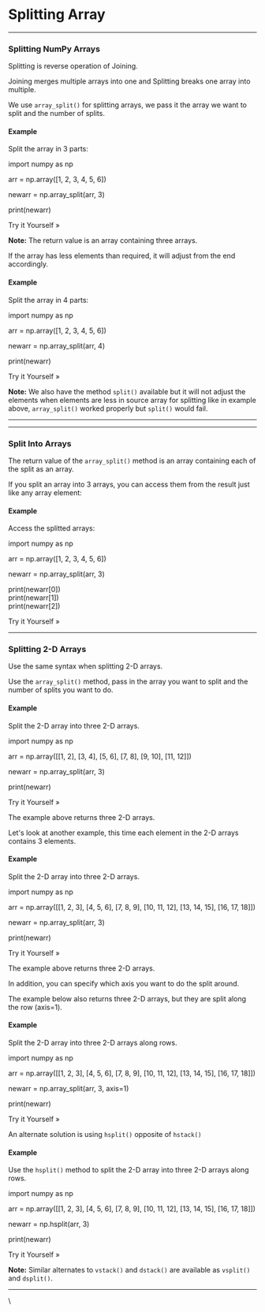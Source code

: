 # Splitting Array

***

### Splitting NumPy Arrays

Splitting is reverse operation of Joining.

Joining merges multiple arrays into one and Splitting breaks one array into multiple.

We use `array_split()` for splitting arrays, we pass it the array we want to split and the number of splits.

#### Example

Split the array in 3 parts:

import numpy as np

arr = np.array(\[1, 2, 3, 4, 5, 6])

newarr = np.array\_split(arr, 3)

print(newarr)

Try it Yourself »

**Note:** The return value is an array containing three arrays.

If the array has less elements than required, it will adjust from the end accordingly.

#### Example

Split the array in 4 parts:

import numpy as np

arr = np.array(\[1, 2, 3, 4, 5, 6])

newarr = np.array\_split(arr, 4)

print(newarr)

Try it Yourself »

**Note:** We also have the method `split()` available but it will not adjust the elements when elements are less in source array for splitting like in example above, `array_split()` worked properly but `split()` would fail.

***

***

### Split Into Arrays

The return value of the `array_split()` method is an array containing each of the split as an array.

If you split an array into 3 arrays, you can access them from the result just like any array element:

#### Example

Access the splitted arrays:

import numpy as np

arr = np.array(\[1, 2, 3, 4, 5, 6])

newarr = np.array\_split(arr, 3)

print(newarr\[0])\
print(newarr\[1])\
print(newarr\[2])

Try it Yourself »

***

### Splitting 2-D Arrays

Use the same syntax when splitting 2-D arrays.

Use the `array_split()` method, pass in the array you want to split and the number of splits you want to do.

#### Example

Split the 2-D array into three 2-D arrays.

import numpy as np

arr = np.array(\[\[1, 2], \[3, 4], \[5, 6], \[7, 8], \[9, 10], \[11, 12]])

newarr = np.array\_split(arr, 3)

print(newarr)

Try it Yourself »

The example above returns three 2-D arrays.

Let's look at another example, this time each element in the 2-D arrays contains 3 elements.

#### Example

Split the 2-D array into three 2-D arrays.

import numpy as np

arr = np.array(\[\[1, 2, 3], \[4, 5, 6], \[7, 8, 9], \[10, 11, 12], \[13, 14, 15], \[16, 17, 18]])

newarr = np.array\_split(arr, 3)

print(newarr)

Try it Yourself »

The example above returns three 2-D arrays.

In addition, you can specify which axis you want to do the split around.

The example below also returns three 2-D arrays, but they are split along the row (axis=1).

#### Example

Split the 2-D array into three 2-D arrays along rows.

import numpy as np

arr = np.array(\[\[1, 2, 3], \[4, 5, 6], \[7, 8, 9], \[10, 11, 12], \[13, 14, 15], \[16, 17, 18]])

newarr = np.array\_split(arr, 3, axis=1)

print(newarr)

Try it Yourself »

An alternate solution is using `hsplit()` opposite of `hstack()`

#### Example

Use the `hsplit()` method to split the 2-D array into three 2-D arrays along rows.

import numpy as np

arr = np.array(\[\[1, 2, 3], \[4, 5, 6], \[7, 8, 9], \[10, 11, 12], \[13, 14, 15], \[16, 17, 18]])

newarr = np.hsplit(arr, 3)

print(newarr)

Try it Yourself »

**Note:** Similar alternates to `vstack()` and `dstack()` are available as `vsplit()` and `dsplit()`.

***

\
